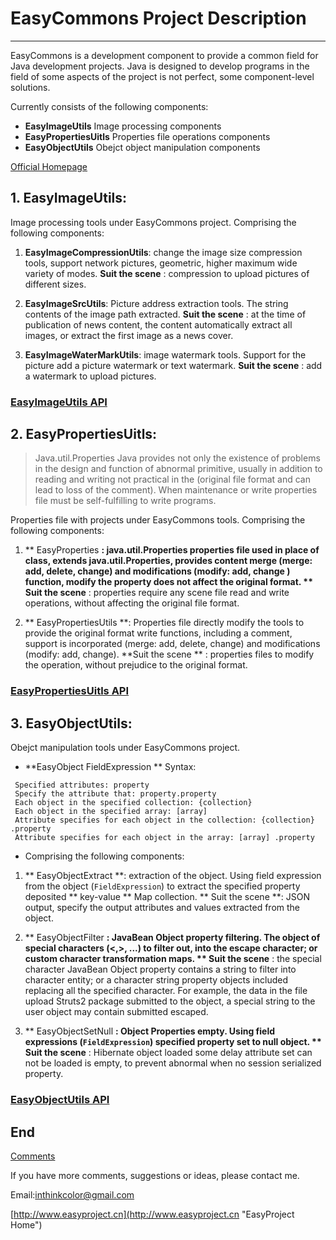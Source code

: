 # EasyCommons Project Description

---------------

EasyCommons is a development component to provide a common field for Java development projects. Java is designed to develop programs in the field of some aspects of the project is not perfect, some component-level solutions.

Currently consists of the following components:

- **EasyImageUtils**  Image processing components
- **EasyPropertiesUitls**  Properties file operations components
- **EasyObjectUtils** Obejct object manipulation components


[Official Homepage](http://www.easyproject.cn/easycommons/en/index.jsp 'Official Homepage')

##  1. EasyImageUtils:

Image processing tools under EasyCommons project. Comprising the following components:

1. **EasyImageCompressionUtils**: change the image size compression tools, support network pictures, geometric, higher maximum wide variety of modes.
**Suit the scene** : compression to upload pictures of different sizes.

2. **EasyImageSrcUtils**: Picture address extraction tools. The string contents of the image path extracted.
**Suit the scene** : at the time of publication of news content, the content automatically extract all images, or extract the first image as a news cover.

3. **EasyImageWaterMarkUtils**: image watermark tools. Support for the picture add a picture watermark or text watermark.
**Suit the scene** : add a watermark to upload pictures.
### [EasyImageUtils API](EasyImageUtils-API-en.md "EasyImageUtils API")


##  2. EasyPropertiesUitls:

> Java.util.Properties Java provides not only the existence of problems in the design and function of abnormal primitive, usually in addition to reading and writing not practical in the (original file format and can lead to loss of the comment). When maintenance or write properties file must be self-fulfilling to write programs.

Properties file with projects under EasyCommons tools. Comprising the following components:

1. ** EasyProperties **: java.util.Properties properties file used in place of class, extends java.util.Properties, provides content merge (merge: add, delete, change) and modifications (modify: add, change ) function, modify the property does not affect the original format.
** Suit the scene** : properties require any scene file read and write operations, without affecting the original file format.

2. ** EasyPropertiesUtils **: Properties file directly modify the tools to provide the original format write functions, including a comment, support is incorporated (merge: add, delete, change) and modifications (modify: add, change).
**Suit the scene ** : properties files to modify the operation, without prejudice to the original format.

### [EasyPropertiesUitls API](EasyPropertiesUitls-API-en.md "EasyPropertiesUitls API")


##  3. EasyObjectUtils:

Obejct manipulation tools under EasyCommons project.

- **EasyObject FieldExpression ** Syntax:
```
 Specified attributes: property
 Specify the attribute that: property.property
 Each object in the specified collection: {collection}
 Each object in the specified array: [array]
 Attribute specifies for each object in the collection: {collection} .property
 Attribute specifies for each object in the array: [array] .property
```

- Comprising the following components:
 
1. ** EasyObjectExtract **: extraction of the object. Using field expression from the object (`FieldExpression`) to extract the specified property deposited ** key-value ** Map collection.
** Suit the scene **: JSON output, specify the output attributes and values extracted from the object.

2. ** EasyObjectFilter **: JavaBean Object property filtering. The object of special characters (<,>, ...) to filter out, into the escape character; or custom character transformation maps.
** Suit the scene** : the special character JavaBean Object property contains a string to filter into character entity; or a character string property objects included replacing all the specified character. For example, the data in the file upload Struts2 package submitted to the object, a special string to the user object may contain submitted escaped.

3. ** EasyObjectSetNull **: Object Properties empty. Using field expressions (`FieldExpression`) specified property set to null object.
  ** Suit the scene** : Hibernate object loaded some delay attribute set can not be loaded is empty, to prevent abnormal when no session serialized property.
 
### [EasyObjectUtils API](EasyObjectUtils-API-en.md "EasyObjectUtils API")




## End

[Comments](http://www.easyproject.cn/easycommons/en/index.jsp#about 'Comments')

If you have more comments, suggestions or ideas, please contact me.

Email:<inthinkcolor@gmail.com>

[http://www.easyproject.cn](http://www.easyproject.cn "EasyProject Home")
